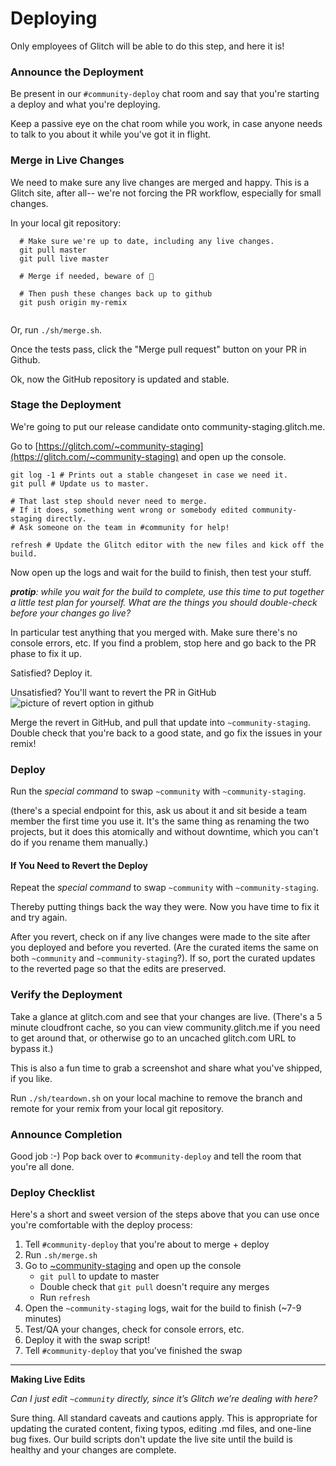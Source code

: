 # Deploying

Only employees of Glitch will be able to do this step, and here it is! 

### Announce the Deployment

Be present in our `#community-deploy` chat room and say that you're starting a deploy and what you're deploying.

Keep a passive eye on the chat room while you work, in case anyone needs to talk to you about it while you've got it in flight.

### Merge in Live Changes

We need to make sure any live changes are merged and happy.  This is a Glitch site, after all-- we're not forcing the PR workflow, especially for small changes.

In your local git repository:

```
  # Make sure we're up to date, including any live changes.
  git pull master
  git pull live master
  
  # Merge if needed, beware of 🐉
  
  # Then push these changes back up to github
  git push origin my-remix
  
``` 

Or, run `./sh/merge.sh`.

Once the tests pass, click the "Merge pull request" button on your PR in Github. 

Ok, now the GitHub repository is updated and stable. 

### Stage the Deployment

We're going to put our release candidate onto community-staging.glitch.me.

Go to [https://glitch.com/~community-staging](https://glitch.com/~community-staging) and open up the console.
  ```
  git log -1 # Prints out a stable changeset in case we need it.
  git pull # Update us to master.
  
  # That last step should never need to merge.
  # If it does, something went wrong or somebody edited community-staging directly.
  # Ask someone on the team in #community for help!
  
  refresh # Update the Glitch editor with the new files and kick off the build.
  ```

Now open up the logs and wait for the build to finish, then test your stuff.

_**protip**: while you wait for the build to complete, use this time to put together a little test plan for yourself.  What are the things you should double-check before your changes go live?_

In particular test anything that you merged with.  Make sure there's no console errors, etc.  If you find a problem, stop here and go back to the PR phase to fix it up.

Satisfied?  Deploy it.

Unsatisfied?  You'll want to revert the PR in GitHub
![picture of revert option in github](https://cdn.glitch.com/e7059ab5-55e6-49e7-9f97-0c93dc3ca016%2FScreen%20Shot%202019-08-28%20at%201.43.53%20PM.png?v=1567019148161)

Merge the revert in GitHub, and pull that update into `~community-staging`. Double check that you're back to a good state, and go fix the issues in your remix!


### Deploy

Run the _special command_ to swap `~community` with `~community-staging`.

(there's a special endpoint for this, ask us about it and sit beside a team member the first time you use it.   It's the same thing as renaming the two projects, but it does this atomically and without downtime, which you can't do if you rename them manually.)

#### If You Need to Revert the Deploy

Repeat the _special command_ to swap `~community` with `~community-staging`.

Thereby putting things back the way they were. Now you have time to fix it and try again. 

After you revert, check on if any live changes were made to the site after you deployed and before you reverted. (Are the curated items the same on both `~community` and `~community-staging`?).  If so, port the curated updates to the reverted page so that the edits are preserved.

### Verify the Deployment

Take a glance at glitch.com and see that your changes are live.
(There's a 5 minute cloudfront cache, so you can view community.glitch.me if you need to get around that, or otherwise go to an uncached glitch.com URL to bypass it.)

This is also a fun time to grab a screenshot and share what you've shipped, if you like.

Run `./sh/teardown.sh` on your local machine to remove the branch and remote for your remix from your local git repository.

### Announce Completion

Good job :-) Pop back over to `#community-deploy` and tell the room that you're all done.

### Deploy Checklist

Here's a short and sweet version of the steps above that you can use once you're comfortable with the deploy process:

1. Tell `#community-deploy` that you're about to merge + deploy
2. Run `.sh/merge.sh`
3. Go to [~community-staging](https://glitch.com/~community-staging) and open up the console
    - `git pull` to update to master
    - Double check that `git pull` doesn't require any merges
    - Run `refresh`
4. Open the `~community-staging` logs, wait for the build to finish (~7-9 minutes)
5. Test/QA your changes, check for console errors, etc.
6. Deploy it with the swap script!
7. Tell `#community-deploy` that you've finished the swap

--------------------

**Making Live Edits**

 _Can I just edit `~community` directly, since it’s Glitch we’re dealing with here?_
  
Sure thing. All standard caveats and cautions apply.  This is appropriate for updating the curated content, fixing typos, editing .md files, and one-line bug fixes. Our build scripts don't update the live site until the build is healthy and your changes are complete.